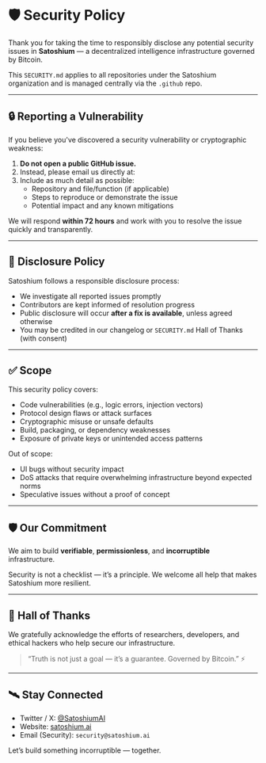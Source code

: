 # 🛡️ Security Policy

Thank you for taking the time to responsibly disclose any potential security issues in **Satoshium** — a decentralized intelligence infrastructure governed by Bitcoin.

This `SECURITY.md` applies to all repositories under the Satoshium organization and is managed centrally via the `.github` repo.

---

## 🔒 Reporting a Vulnerability

If you believe you've discovered a security vulnerability or cryptographic weakness:

1. **Do not open a public GitHub issue.**
2. Instead, please email us directly at:
3. Include as much detail as possible:
   - Repository and file/function (if applicable)
   - Steps to reproduce or demonstrate the issue
   - Potential impact and any known mitigations

We will respond **within 72 hours** and work with you to resolve the issue quickly and transparently.

---

## 📜 Disclosure Policy

Satoshium follows a responsible disclosure process:

- We investigate all reported issues promptly
- Contributors are kept informed of resolution progress
- Public disclosure will occur **after a fix is available**, unless agreed otherwise
- You may be credited in our changelog or `SECURITY.md` Hall of Thanks (with consent)

---

## ✅ Scope

This security policy covers:

- Code vulnerabilities (e.g., logic errors, injection vectors)
- Protocol design flaws or attack surfaces
- Cryptographic misuse or unsafe defaults
- Build, packaging, or dependency weaknesses
- Exposure of private keys or unintended access patterns

Out of scope:
- UI bugs without security impact
- DoS attacks that require overwhelming infrastructure beyond expected norms
- Speculative issues without a proof of concept

---

## 🛡️ Our Commitment

We aim to build **verifiable**, **permissionless**, and **incorruptible** infrastructure.

Security is not a checklist — it’s a principle. We welcome all help that makes Satoshium more resilient.

---

## 🙏 Hall of Thanks

We gratefully acknowledge the efforts of researchers, developers, and ethical hackers who help secure our infrastructure.

> “Truth is not just a goal — it’s a guarantee. Governed by Bitcoin.” ⚡

---

## 🛰️ Stay Connected

- Twitter / X: [@SatoshiumAI](https://x.com/SatoshiumAI)  
- Website: [satoshium.ai](https://satoshium.ai)  
- Email (Security): `security@satoshium.ai`

Let’s build something incorruptible — together.

